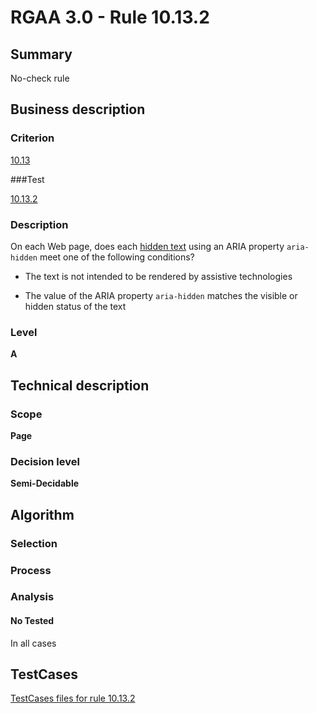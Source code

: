 # RGAA 3.0 -  Rule 10.13.2

## Summary

No-check rule

## Business description

### Criterion

[10.13](http://disic.github.io/rgaa_referentiel_en/RGAA3.0_Criteria_English_version_v1.html#crit-10-13)

###Test

[10.13.2](http://disic.github.io/rgaa_referentiel_en/RGAA3.0_Criteria_English_version_v1.html#test-10.13.2)

### Description
On each Web page, does each <a href="http://disic.github.io/rgaa_referentiel_en/RGAA3.0_Glossary_English_version_v1.html#mTexteCache">hidden
  text</a> using an ARIA property <code>aria-hidden</code> meet one
    of the following conditions?
    <ul><li>The text is not intended
   to be rendered by assistive technologies</li>
  <li>The value of the ARIA
   property <code>aria-hidden</code> matches the visible or hidden
   status of the text
  </li>
    </ul> 


### Level

**A**

## Technical description

### Scope

**Page**

### Decision level

**Semi-Decidable**

## Algorithm

### Selection

### Process

### Analysis

#### No Tested 

In all cases




##  TestCases 

[TestCases files for rule 10.13.2](https://github.com/Asqatasun/Asqatasun/tree/master/rules/rules-rgaa3.0/src/test/resources/testcases/rgaa30/Rgaa30Rule101302/) 


